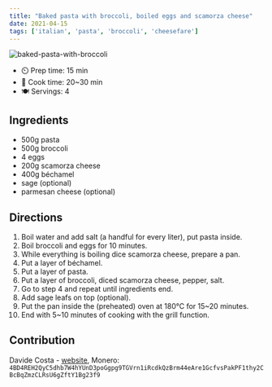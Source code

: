 ```yaml
---
title: "Baked pasta with broccoli, boiled eggs and scamorza cheese"
date: 2021-04-15
tags: ['italian', 'pasta', 'broccoli', 'cheesefare']
---
```


![baked-pasta-with-broccoli](/pix/baked-pasta-with-broccoli.webp)

- ⏲️ Prep time: 15 min
- 🍳 Cook time: 20~30 min
- 🍽️ Servings: 4

## Ingredients

- 500g pasta
- 500g broccoli
- 4 eggs
- 200g scamorza cheese
- 400g béchamel
- sage (optional)
- parmesan cheese (optional)

## Directions

1. Boil water and add salt (a handful for every liter), put pasta inside.
2. Boil broccoli and eggs for 10 minutes.
3. While everything is boiling dice scamorza cheese, prepare a pan.
4. Put a layer of béchamel.
5. Put a layer of pasta.
6. Put a layer of broccoli, diced scamorza cheese, pepper, salt.
7. Go to step 4 and repeat until ingredients end.
8. Add sage leafs on top (optional).
9. Put the pan inside the (preheated) oven at 180°C for 15~20 minutes.
10. End with 5~10 minutes of cooking with the grill function.

## Contribution

Davide Costa - [website](https://davcloud.xyz),
Monero: `4BD4REH2QyC5dhb7W4hYUnD3poGgpg9TGVrn1iRcdkQzBrm44eAre1GcfvsPakPF1thy2CBcBqZmzCLRsU6gZftY1Bg23f9`
